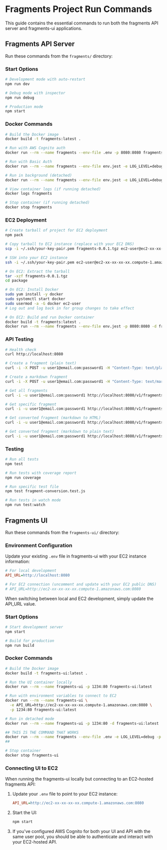 # Fragments Project Run Commands

This guide contains the essential commands to run both the fragments API server and fragments-ui applications.

## Fragments API Server

Run these commands from the `fragments/` directory:

### Start Options

```bash
# Development mode with auto-restart
npm run dev

# Debug mode with inspector
npm run debug

# Production mode
npm start
```

### Docker Commands

```bash
# Build the Docker image
docker build -t fragments:latest .

# Run with AWS Cognito auth
docker run --rm --name fragments --env-file .env -p 8080:8080 fragments:latest

# Run with Basic Auth
docker run --rm --name fragments --env-file env.jest -e LOG_LEVEL=debug -p 8080:8080 fragments:latest

# Run in background (detached)
docker run --rm --name fragments --env-file env.jest -e LOG_LEVEL=debug -p 8080:8080 -d fragments:latest

# View container logs (if running detached)
docker logs fragments

# Stop container (if running detached)
docker stop fragments
```

### EC2 Deployment

```bash
# Create tarball of project for EC2 deployment
npm pack

# Copy tarball to EC2 instance (replace with your EC2 DNS)
scp -i ~/.ssh/your-key-pair.pem fragments-0.0.1.tgz ec2-user@ec2-xx-xx-xx-xx.compute-1.amazonaws.com:

# SSH into your EC2 instance
ssh -i ~/.ssh/your-key-pair.pem ec2-user@ec2-xx-xx-xx-xx.compute-1.amazonaws.com

# On EC2: Extract the tarball
tar -xzf fragments-0.0.1.tgz
cd package

# On EC2: Install Docker
sudo yum install -y docker
sudo systemctl start docker
sudo usermod -a -G docker ec2-user
# Log out and log back in for group changes to take effect

# On EC2: Build and run Docker container
docker build -t fragments:latest .
docker run --rm --name fragments --env-file env.jest -p 8080:8080 -d fragments:latest
```

### API Testing

```bash
# Health check
curl http://localhost:8080

# Create a fragment (plain text)
curl -i -X POST -u user1@email.com:password1 -H "Content-Type: text/plain" -d "This is a fragment" http://localhost:8080/v1/fragments

# Create a markdown fragment
curl -i -X POST -u user1@email.com:password1 -H "Content-Type: text/markdown" -d "# Heading\n\nThis is **bold** text" http://localhost:8080/v1/fragments

# Get all fragments
curl -i -u user1@email.com:password1 http://localhost:8080/v1/fragments

# Get specific fragment
curl -i -u user1@email.com:password1 http://localhost:8080/v1/fragments/{id}

# Get converted fragment (markdown to HTML)
curl -i -u user1@email.com:password1 http://localhost:8080/v1/fragments/{id}.html

# Get converted fragment (markdown to plain text)
curl -i -u user1@email.com:password1 http://localhost:8080/v1/fragments/{id}.txt
```

### Testing

```bash
# Run all tests
npm test

# Run tests with coverage report
npm run coverage

# Run specific test file
npm test fragment-conversion.test.js

# Run tests in watch mode
npm run test:watch
```

## Fragments UI

Run these commands from the `fragments-ui/` directory:

### Environment Configuration

Update your existing `.env` file in fragments-ui with your EC2 instance information:

```ini
# For local development
API_URL=http://localhost:8080

# For EC2 connection (uncomment and update with your EC2 public DNS)
# API_URL=http://ec2-xx-xx-xx-xx.compute-1.amazonaws.com:8080
```

When switching between local and EC2 development, simply update the API_URL value.

### Start Options

```bash
# Start development server
npm start

# Build for production
npm run build
```

### Docker Commands

```bash
# Build the Docker image
docker build -t fragments-ui:latest .

# Run the UI container locally
docker run --rm --name fragments-ui -p 1234:80 fragments-ui:latest

# Run with environment variables to connect to EC2
docker run --rm --name fragments-ui \
  -e API_URL=http://ec2-xx-xx-xx-xx.compute-1.amazonaws.com:8080 \
  -p 1234:80 fragments-ui:latest

# Run in detached mode
docker run --rm --name fragments-ui -p 1234:80 -d fragments-ui:latest

## THIS IS THE COMMAND THAT WORKS
docker run --rm --name fragments --env-file .env -e LOG_LEVEL=debug -p 8080:8080 -d fragments:latest
##

# Stop container
docker stop fragments-ui
```

### Connecting UI to EC2

When running the fragments-ui locally but connecting to an EC2-hosted fragments API:

1. Update your `.env` file to point to your EC2 instance:

   ```ini
   API_URL=http://ec2-xx-xx-xx-xx.compute-1.amazonaws.com:8080
   ```

2. Start the UI:

   ```bash
   npm start
   ```

3. If you've configured AWS Cognito for both your UI and API with the same user pool, you should be able to authenticate and interact with your EC2-hosted API.
